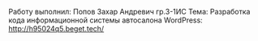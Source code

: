Работу выполнил: Попов Захар Андревич гр.3-1ИС
Тема: Разработка кода информационной системы автосалона 
WordPress: http://h95024q5.beget.tech/

